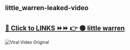 
 ## little_warren-leaked-video 

# <h2><a href="https://clipsfans.com/little_warren&ref=git">🔗 Click to LINKS ⏩⏩ 👉 🟢 little warren </a></h2>

<a href="https://clipsfans.com/little_warren&ref=git" rel="nofollow" data-target="animated-image.originalLink"><img src="https://i.ibb.co.com/xMMVF88/686577567.gif" alt="Viral Video Original" style="max-width: 100%; display: inline-block;" data-target="animated-image.originalImage"></a>
